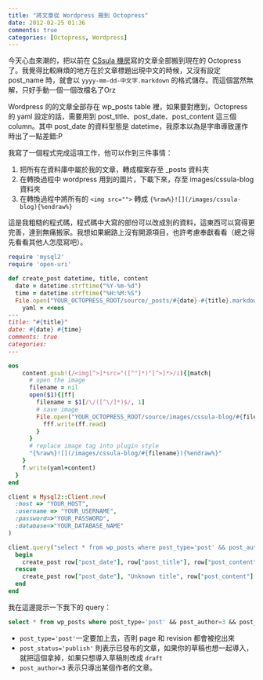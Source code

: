 ```yaml
---
title: "將文章從 Wordpress 搬到 Octopress"
date: 2012-02-25 01:36
comments: true
categories: [Octopress, Wordpress]
---
```


[1]: http://cssula.twgg.org

今天心血來潮的，把以前在 [CSsula 機房][1]寫的文章全部搬到現在的 Octopress 了。我覺得比較麻煩的地方在於文章標題出現中文的時候，又沒有設定 post_name 時，就會以 `yyyy-mm-dd-中文字.markdown` 的格式儲存。而這個當然無解，只好手動一個一個改檔名了Orz

Wordpress 的的文章全部存在 wp_posts table 裡，如果要對應到，Octopress 的 yaml 設定的話，需要用到 post_title、post_date、post_content 這三個 column。其中 post_date 的資料型態是 datetime，我原本以為是字串導致運作時出了一點差錯:P

我寫了一個程式完成這項工作，他可以作到三件事情：

<!-- more -->

1. 把所有在資料庫中屬於我的文章，轉成檔案存至 _posts 資料夾
2. 在轉換過程中 wordpress 用到的圖片，下載下來，存至 images/cssula-blog 資料夾
3. 在轉換過程中將所有的 `<img src="">` 轉成 `{%raw%}![](/images/cssula-blog){%endraw%}`

這是我粗糙的程式碼，程式碼中大寫的部份可以改成別的資料，這東西可以寫得更完善，達到無痛搬家。我想如果網路上沒有開源項目，也許考慮奉獻看看（總之得先看看其他人怎麼寫吧）。

``` ruby Ruby code to migrate from Wordpress to Octopress.
require 'mysql2'
require 'open-uri'

def create_post datetime, title, content
  date = datetime.strftime("%Y-%m-%d")
  time = datetime.strftime("%H:%M:%S")
  File.open("YOUR_OCTOPRESS_ROOT/source/_posts/#{date}-#{title}.markdown", "w"){|f|
    yaml = <<eos
---
title: "#{title}"
date: #{date} #{time}
comments: true
categories:
---

eos
    content.gsub!(/<img[^>]*src="([^"]*)"[^>]*>/i){|match|
      # open the image
      filename = nil
      open($1){|ff|
        filename = $1[/\/([^\/]*)$/, 1]
        # save image
        File.open("YOUR_OCTOPRESS_ROOT/source/images/cssula-blog/#{filename}", "wb"){|fff|
          fff.write(ff.read)
        }
      }
      # replace image tag into plugin style
      "{%raw%}![](/images/cssula-blog/#{filename}){%endraw%}"
    }
    f.write(yaml+content)
  }
end

client = Mysql2::Client.new(
  :host => "YOUR_HOST",
  :username => "YOUR_USERNAME",
  :password=>"YOUR_PASSWORD",
  :database=>"YOUR_DATABASE_NAME"
)

client.query("select * from wp_posts where post_type='post' && post_author=3 && post_status='publish';").each do |row|
  begin
    create_post row["post_date"], row["post_title"], row["post_content"]
  rescue
    create_post row["post_date"], "Unknown title", row["post_content"]
  end
end
```

我在這邊提示一下我下的 query：

``` sql
select * from wp_posts where post_type='post' && post_author=3 && post_status='publish';
```

* `post_type='post'`一定要加上去，否則 page 和 revision 都會被挖出來
* `post_status='publish'` 則表示已發布的文章，如果你的草稿也想一起導入，就把這個拿掉，如果只想導入草稿則改成 `draft`
* `post_author=3` 表示只導出某個作者的文章。

